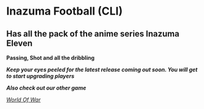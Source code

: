 # Inazuma Football (CLI)
## Has all the pack of the anime series Inazuma Eleven
**Passing, Shot and all the dribbling**

***Keep your eyes peeled for the latest release coming out soon. You will get to start upgrading players***

***Also check out our other game***

*[World Of War](War-Game)*
